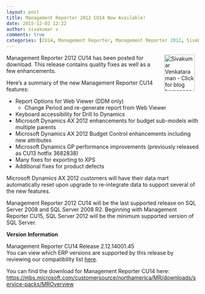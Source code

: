 ```yaml
---
layout: post
title: Management Reporter 2012 CU14 Now Available!
date: 2015-12-02 12:22
author: sivakumar v
comments: true
categories: [CU14, Management Reporter, Management Reporter 2012, Sivakumar Venkataraman, Updates]
---
```

<p style="text-align: left"><a title="Sivakumar Venkataraman - Click for blog homepage"><img src="https://microsofttpd.github.io/assets/0871.sivav.jpg" alt="Sivakumar Venkataraman - Click for blog homepage" width="80" height="95" align="right" border="0" hspace="10" /></a>Management Reporter 2012 CU14 has been posted for download. This release contains quality fixes as well as a few enhancements.<p>Here’s a summary of the new Management Reporter CU14 features:<ul><li>Report Options for Web Viewer (DDM only) 
<ul><li>Change Period and re-generate report from Web Viewer </li></ul><li>Keyboard accessibility for Drill to Dynamics 
<li>Microsoft Dynamics AX 2012 enhancements for budget sub-models with multiple parents 
<li>Microsoft Dynamics AX 2012 Budget Control enhancements including new attributes 
<li>Microsoft Dynamics GP performance improvements (previously released as CU13 hotfix 3682838) 
<li>Many fixes for exporting to XPS 
<li>Additional fixes for product defects </li></ul><p>Microsoft Dynamics AX 2012 customers will have their data mart automatically reset upon upgrade to re-integrate data to support several of the new features.</p><p>Management Reporter 2012 CU14 will be the last supported release on SQL Server 2008 and SQL Server 2008 R2. Beginning with Management Reporter CU15, SQL Server 2012 will be the minimum supported version of SQL Server.<p><strong><strong>Version Information</strong></strong><p>Management Reporter CU14 Release 2.12.14001.45<br>You can view which ERP versions are supported by this release by reviewing our compatibility list <a href="http://blogs.msdn.com/b/dynamics_financial_reporting/archive/2014/03/25/management-reporter-feature-and-version-number-summary.aspx">here</a>.<p>You can find the download for Management Reporter CU14 here: <a href="https://mbs.microsoft.com/customersource/northamerica/MR/downloads/service-packs/MROverview" target="_blank">https://mbs.microsoft.com/customersource/northamerica/MR/downloads/service-packs/MROverview</a>
